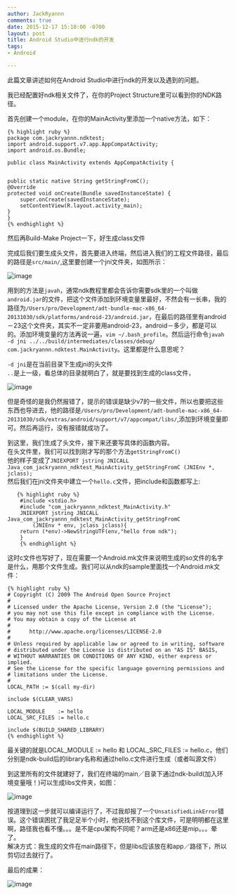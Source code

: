 ```yaml
---
author: JackRyannn
comments: true
date: 2015-12-17 15:10:00 -0700
layout: post
title: Android Studio中进行ndk的开发
tags:
- Android

---
```


此篇文章讲述如何在Android Studio中进行ndk的开发以及遇到的问题。  
  
我已经配置好ndk相关文件了，在你的Project Structure里可以看到你的NDK路径。  
  
首先创建一个module，在你的MainActivity里添加一个native方法，如下：   
 
	{% highlight ruby %}
	package com.jackryannn.ndktest;
	import android.support.v7.app.AppCompatActivity;
	import android.os.Bundle;
	
	public class MainActivity extends AppCompatActivity {


    public static native String getStringFromC();
    @Override
    protected void onCreate(Bundle savedInstanceState) {
        super.onCreate(savedInstanceState);
        setContentView(R.layout.activity_main);
    }
	}
	{% endhighlight %}
  
然后再Build-Make Project一下，好生成class文件  

完成后我们要生成头文件，首先要进入终端，然后进入我们的工程文件路径，最后的路径是`src/main/`,这里要创建一个jni文件夹，如图所示：    

![image](https://ooo.0o0.ooo/2015/12/17/567262c099933.png)  
  
用到的方法是`javah`，通常ndk教程里都会告诉你需要sdk里的一个叫做`android.jar`的文件，把这个文件添加到环境变量里最好，不然会有一长串，我的路径为`/Users/pro/Development/adt-bundle-mac-x86_64-20131030/sdk/platforms/android-23/android.jar`，在最后的路径里有android－23这个文件夹，其实不一定非要用android-23，android－多少，都是可以的。添加环境变量的方法再说一遍，`vim ~/.bash_profile`。然后运行命令`javah -d jni ../../build/intermediates/classes/debug/ com.jackryannn.ndktest.MainActivity`。这里都是什么意思呢？  
  
`-d jni`是在当前目录下生成jni的头文件  
`..`是上一级，看总体的目录就明白了，就是要找到生成的class文件，  
  
![image](https://ooo.0o0.ooo/2015/12/17/567263c28fc6a.png)  
  
但是奇怪的是我仍然报错了，提示的错误是缺少v7的一些文件，所以也要把这些东西也导进去，他的路径是`/Users/pro/Development/adt-bundle-mac-x86_64-20131030/sdk/extras/android/support/v7/appcompat/libs/`,添加到环境变量即可。然后再运行，没有报错就成功了。  
  
到这里，我们生成了头文件，接下来还要写具体的函数内容。  
在头文件里，我们可以找到刚才写的那个方法`getStringFromC()`  
他的样子变成了`JNIEXPORT jstring JNICALL Java_com_jackryannn_ndktest_MainActivity_getStringFromC
  (JNIEnv *, jclass);
`  
然后我们在jni文件夹中建立一个`hello.c`文件，把include和函数都写上:
  
	   {% highlight ruby %}
		#include <stdio.h>
		#include "com_jackryannn_ndktest_MainActivity.h"
		JNIEXPORT jstring JNICALL 	Java_com_jackryannn_ndktest_MainActivity_getStringFromC
	        (JNIEnv * env, jclass jclass){
	    return (*env)->NewStringUTF(env,"hello from ndk");
		}
		{% endhighlight %}
  
这时c文件也写好了，现在需要一个Android.mk文件来说明生成的so文件的名字是什么，用那个文件生成。我们可以从ndk的sample里面找一个Android.mk文件：  

	{% highlight ruby %}
	# Copyright (C) 2009 The Android Open Source Project
	#
	# Licensed under the Apache License, Version 2.0 (the "License");
	# you may not use this file except in compliance with the License.
	# You may obtain a copy of the License at
	#
	#      http://www.apache.org/licenses/LICENSE-2.0
	#
	# Unless required by applicable law or agreed to in writing, software
	# distributed under the License is distributed on an "AS IS" BASIS,
	# WITHOUT WARRANTIES OR CONDITIONS OF ANY KIND, either express or 	implied.	
	# See the License for the specific language governing permissions and
	# limitations under the License.
	#
	LOCAL_PATH := $(call my-dir)
	
	include $(CLEAR_VARS)
	
	LOCAL_MODULE    := hello 
	LOCAL_SRC_FILES := hello.c
	
	include $(BUILD_SHARED_LIBRARY)
	{% endhighlight %}
  
最关键的就是LOCAL_MODULE    := hello 和 LOCAL_SRC_FILES := hello.c，他们分别是ndk-build后的library名称和通过hello.c文件进行生成（或者叫源文件）  
  
到这里所有的文件就建好了，我们在终端的main／目录下通过ndk-build(加入环境变量哦！)可以生成libs文件夹，如图：    

![image](https://ooo.0o0.ooo/2015/12/17/567285a103c97.png)  
  
按道理到这一步就可以编译运行了，不过我却报了一个`UnsatisfiedLinkError`错误。这个错误困扰了我足足半个小时，他说找不到这个库文件，可是明明都在这里啊，路径我也看不懂。。。是不是cpu架构不同呢？arm还是x86还是mip。。。晕了。  
解决方式：我生成的文件在main路径下，但是libs应该放在和app／路径下，所以剪切过去就行了。  
  
最后的成果：  
  
![image](https://ooo.0o0.ooo/2015/12/17/56728717e6e24.png)
